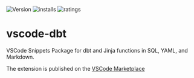 ![Version](https://img.shields.io/visual-studio-marketplace/v/bastienboutonnet.vscode-dbt) ![installs](https://vsmarketplacebadge.apphb.com/installs/bastienboutonnet.vscode-dbt.svg) ![ratings](https://vsmarketplacebadge.apphb.com/rating-short/bastienboutonnet.vscode-dbt.svg)
# vscode-dbt
VSCode Snippets Package for dbt and Jinja functions in SQL, YAML, and Markdown.

The extension is published on the [VSCode Marketplace](https://marketplace.visualstudio.com/items?itemName=bastienboutonnet.vscode-dbt)
